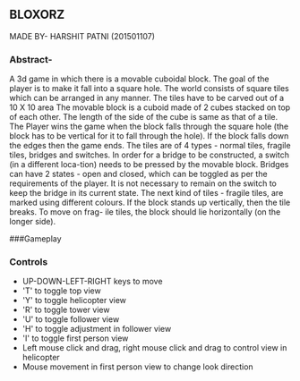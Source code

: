 ## BLOXORZ
MADE BY- HARSHIT PATNI (201501107)

### Abstract-
A 3d game in which there is a movable cuboidal block. The goal of the player is to make it fall into a square hole. The world consists of square tiles which can be arranged in any manner. The tiles have
to be carved out of a 10 X 10 area The movable block is a cuboid made of 2 cubes stacked on top of each other. The length of the side of the cube is same as that of a tile. The Player wins the game when the block falls through the square hole (the block has to be vertical for it to fall through the hole). If the block falls down the edges then the game ends. The tiles are of 4 types - normal tiles, fragile tiles, bridges and switches. In order for a bridge to be constructed, a switch (in a different loca-tion) needs to be pressed by the movable block. Bridges can have 2 states - open and closed, which can be toggled as per the requirements of the player. It is not necessary to remain on the switch to keep the bridge in its current state. The next kind of tiles - fragile tiles, are marked using different colours. If the block stands up vertically, then the tile breaks. To move on frag- ile tiles, the block should lie horizontally (on the longer side).

###Gameplay

### Controls

* UP-DOWN-LEFT-RIGHT keys to move
* 'T' to toggle top view
* 'Y' to toggle helicopter view
* 'R' to toggle tower view
* 'U' to toggle follower view
* 'H' to toggle adjustment in follower view
* 'I' to toggle first person view
* Left mouse click and drag, right mouse click and drag to control view in helicopter
* Mouse movement in first person view to change look direction



